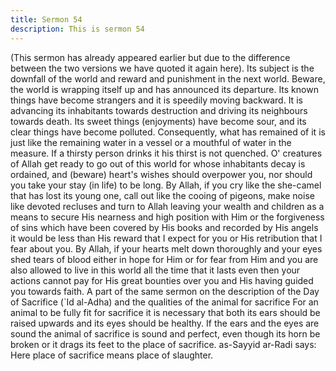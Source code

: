 ```yaml
---
title: Sermon 54
description: This is sermon 54
---
```


(This sermon has already appeared
earlier but due to the difference between the two versions we have quoted it again here). Its
subject is the downfall of the world and reward and punishment in the next world.
Beware, the world is wrapping itself up and has announced its departure. Its known things
have become strangers and it is speedily moving backward.
It is advancing its inhabitants towards destruction and driving its neighbours towards death.
Its sweet things (enjoyments) have become sour, and its clear things have become polluted.
Consequently, what has remained of it is just like the remaining water in a vessel or a
mouthful of water in the measure.
If a thirsty person drinks it his thirst is not quenched.
O' creatures of Allah get ready to go out of this world for whose inhabitants decay is
ordained, and (beware) heart's wishes should overpower you, nor should you take your stay
(in life) to be long. By Allah, if you cry like the she-camel that has lost its young one, call out
like the cooing of pigeons, make noise like devoted recluses and turn to Allah leaving your
wealth and children as a means to secure His nearness and high position with Him or the
forgiveness of sins which have been covered by His books and recorded by His angels it
would be less than His reward that I expect for you or His retribution that I fear about you.
By Allah, if your hearts melt down thoroughly and your eyes shed tears of blood either in
hope for Him or for fear from Him and you are also allowed to live in this world all the time
that it lasts even then your actions cannot pay for His great bounties over you and His having
guided you towards faith.
A part of the same sermon on the description of the Day of Sacrifice (`Id al-Adha) and the
qualities of the animal for sacrifice
For an animal to be fully fit for sacrifice it is necessary that both its ears should be raised
upwards and its eyes should be healthy. If the ears and the eyes are sound the animal of
sacrifice is sound and perfect, even though its horn be broken or it drags its feet to the place
of sacrifice.
as-Sayyid ar-Radi says: Here place of sacrifice means place of slaughter.